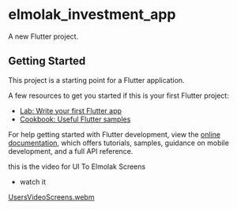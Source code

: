 # elmolak_investment_app

A new Flutter project.

## Getting Started

This project is a starting point for a Flutter application.

A few resources to get you started if this is your first Flutter project:

- [Lab: Write your first Flutter app](https://docs.flutter.dev/get-started/codelab)
- [Cookbook: Useful Flutter samples](https://docs.flutter.dev/cookbook)

For help getting started with Flutter development, view the
[online documentation](https://docs.flutter.dev/), which offers tutorials,
samples, guidance on mobile development, and a full API reference.

this is the video for UI To Elmolak Screens

- watch it 


[UsersVideoScreens.webm](https://github.com/user-attachments/assets/00220a04-d705-408d-9e22-00549007c20d)
